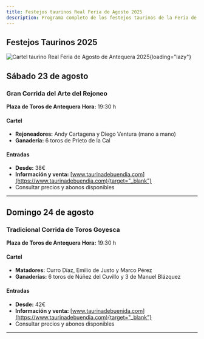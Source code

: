 ```yaml
---
title: Festejos taurinos Real Feria de Agosto 2025
description: Programa completo de los festejos taurinos de la Feria de Agosto 2025 en Antequera. Corrida de rejoneo y corrida goyesca.
---
```


## Festejos Taurinos 2025

![Cartel taurino Real Feria de Agosto de Antequera 2025](https://storage.googleapis.com/qultura-ficheros/eventos/1b5fc8de-bff9-46f4-9b8a-019e26a53d97.jpg){loading="lazy"}

## Sábado 23 de agosto
### Gran Corrida del Arte del Rejoneo

**<i class="fa-solid fa-location-dot"></i> Plaza de Toros de Antequera**
**<i class="fa-solid fa-clock"></i> Hora:** 19:30 h

#### Cartel
- **Rejoneadores:** Andy Cartagena y Diego Ventura (mano a mano)
- **Ganadería:** 6 toros de Prieto de la Cal

#### <i class="fa-solid fa-ticket"></i> Entradas
- **Desde:** 38€
 - **Información y venta:** [www.taurinadebuendia.com](https://www.taurinadebuendia.com){target="_blank"}
- Consultar precios y abonos disponibles

---

## Domingo 24 de agosto
### Tradicional Corrida de Toros Goyesca

**<i class="fa-solid fa-location-dot"></i> Plaza de Toros de Antequera**
**<i class="fa-solid fa-clock"></i> Hora:** 19:30 h

#### Cartel
- **Matadores:** Curro Díaz, Emilio de Justo y Marco Pérez
- **Ganaderías:** 6 toros de Núñez del Cuvillo y 3 de Manuel Blázquez

#### <i class="fa-solid fa-ticket"></i> Entradas
- **Desde:** 42€
 - **Información y venta:** [www.taurinadebuenida.com](https://www.taurinadebuendia.com){target="_blank"}
- Consultar precios y abonos disponibles

---
